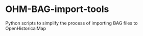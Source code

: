 # OHM-BAG-import-tools
Python scripts to simplify the process of importing BAG files to OpenHistoricalMap
